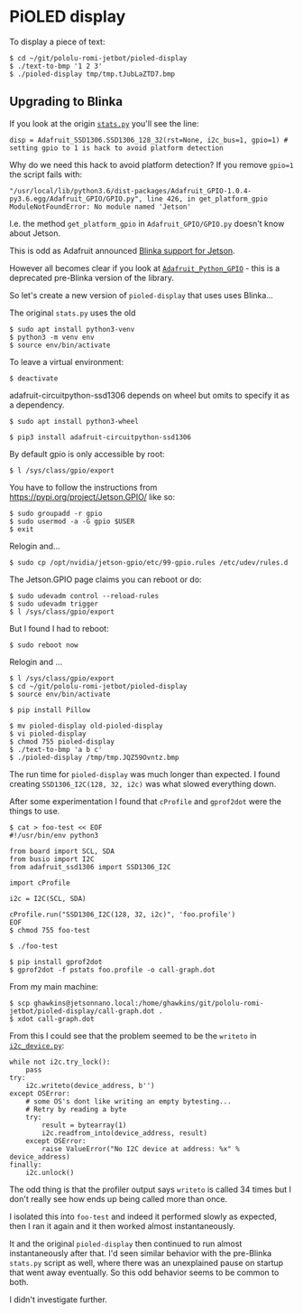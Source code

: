 PiOLED display
==============

To display a piece of text:

    $ cd ~/git/pololu-romi-jetbot/pioled-display
    $ ./text-to-bmp '1 2 3'
    $ ./pioled-display tmp/tmp.tJubLaZTD7.bmp

Upgrading to Blinka
-------------------

If you look at the origin [`stats.py`](https://github.com/NVIDIA-AI-IOT/jetbot/blob/master/jetbot/apps/stats.py) you'll see the line:

    disp = Adafruit_SSD1306.SSD1306_128_32(rst=None, i2c_bus=1, gpio=1) # setting gpio to 1 is hack to avoid platform detection

Why do we need this hack to avoid platform detection? If you remove `gpio=1` the script fails with:

    "/usr/local/lib/python3.6/dist-packages/Adafruit_GPIO-1.0.4-py3.6.egg/Adafruit_GPIO/GPIO.py", line 426, in get_platform_gpio
    ModuleNotFoundError: No module named 'Jetson'

I.e. the method `get_platform_gpio` in `Adafruit_GPIO/GPIO.py` doesn't know about Jetson.

This is odd as Adafruit announced [Blinka support for Jetson](https://blog.adafruit.com/2019/03/18/adafruit-blinka-support-for-the-nvidia-jetson-series-nvidia-gtc19-nvidiaembedded/).

However all becomes clear if you look at [`Adafruit_Python_GPIO`](https://github.com/adafruit/Adafruit_Python_GPIO) - this is a deprecated pre-Blinka version of the library.

So let's create a new version of `pioled-display` that uses uses Blinka...

The original `stats.py` uses the old 

    $ sudo apt install python3-venv
    $ python3 -m venv env
    $ source env/bin/activate

To leave a virtual environment:

    $ deactivate 

adafruit-circuitpython-ssd1306 depends on wheel but omits to specify it as a dependency.

    $ sudo apt install python3-wheel

    $ pip3 install adafruit-circuitpython-ssd1306

By default gpio is only accessible by root:

    $ l /sys/class/gpio/export 

You have to follow the instructions from <https://pypi.org/project/Jetson.GPIO/> like so:

    $ sudo groupadd -r gpio
    $ sudo usermod -a -G gpio $USER
    $ exit

Relogin and...

    $ sudo cp /opt/nvidia/jetson-gpio/etc/99-gpio.rules /etc/udev/rules.d

The Jetson.GPIO page claims you can reboot or do:

    $ sudo udevadm control --reload-rules
    $ sudo udevadm trigger
    $ l /sys/class/gpio/export 

But I found I had to reboot:

    $ sudo reboot now

Relogin and ...

    $ l /sys/class/gpio/export 
    $ cd ~/git/pololu-romi-jetbot/pioled-display
    $ source env/bin/activate

    $ pip install Pillow

    $ mv pioled-display old-pioled-display
    $ vi pioled-display
    $ chmod 755 pioled-display 
    $ ./text-to-bmp 'a b c'
    $ ./pioled-display /tmp/tmp.JQZ59Ovntz.bmp

The run time for `pioled-display` was much longer than expected. I found creating `SSD1306_I2C(128, 32, i2c)` was what slowed everything down.

After some experimentation I found that `cProfile` and `gprof2dot` were the things to use.

    $ cat > foo-test << EOF
    #!/usr/bin/env python3

    from board import SCL, SDA
    from busio import I2C
    from adafruit_ssd1306 import SSD1306_I2C

    import cProfile

    i2c = I2C(SCL, SDA)

    cProfile.run("SSD1306_I2C(128, 32, i2c)", 'foo.profile')
    EOF
    $ chmod 755 foo-test

    $ ./foo-test 

    $ pip install gprof2dot
    $ gprof2dot -f pstats foo.profile -o call-graph.dot

From my main machine:

    $ scp ghawkins@jetsonnano.local:/home/ghawkins/git/pololu-romi-jetbot/pioled-display/call-graph.dot .
    $ xdot call-graph.dot

From this I could see that the problem seemed to be the `writeto` in [`i2c_device.py`](https://github.com/adafruit/Adafruit_CircuitPython_BusDevice/blob/master/adafruit_bus_device/i2c_device.py):

    while not i2c.try_lock():
        pass
    try:
        i2c.writeto(device_address, b'')
    except OSError:
        # some OS's dont like writing an empty bytesting...
        # Retry by reading a byte
        try:
            result = bytearray(1)
            i2c.readfrom_into(device_address, result)
        except OSError:
            raise ValueError("No I2C device at address: %x" % device_address)
    finally:
        i2c.unlock()

The odd thing is that the profiler output says `writeto` is called 34 times but I don't really see how ends up being called more than once.

I isolated this into `foo-test` and indeed it performed slowly as expected, then I ran it again and it then worked almost instantaneously.

It and the original `pioled-display` then continued to run almost instantaneously after that. I'd seen similar behavior with the pre-Blinka `stats.py` script as well, where there was an unexplained pause on startup that went away eventually. So this odd behavior seems to be common to both.

I didn't investigate further.
